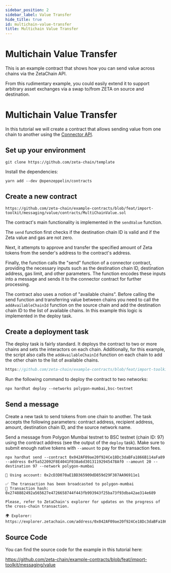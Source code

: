 ```yaml
---
sidebar_position: 2
sidebar_label: Value Transfer
hide_title: true
id: multichain-value-transfer
title: Multichain Value Transfer
---
```


# Multichain Value Transfer

This is an example contract that shows how you can send value across chains via
the ZetaChain API.

From this rudimentary example, you could easily extend it to support arbitrary
asset exchanges via a swap to/from ZETA on source and destination.

# Multichain Value Transfer

In this tutorial we will create a contract that allows sending value from one
chain to another using the
[Connector API](/developers/cross-chain-messaging/connector/).

## Set up your environment

```
git clone https://github.com/zeta-chain/template
```

Install the dependencies:

```
yarn add --dev @openzeppelin/contracts
```

## Create a new contract

```solidity title="contracts/MultiChainValue.sol" reference
https://github.com/zeta-chain/example-contracts/blob/feat/import-toolkit/messaging/value/contracts/MultiChainValue.sol
```

The contract's main functionality is implemented in the `sendValue` function.

The `send` function first checks if the destination chain ID is valid and if the
Zeta value and gas are not zero.

Next, it attempts to approve and transfer the specified amount of Zeta tokens
from the sender's address to the contract's address.

Finally, the function calls the "send" function of a connector contract,
providing the necessary inputs such as the destination chain ID, destination
address, gas limit, and other parameters. The function encodes these inputs into
a message and sends it to the connector contract for further processing.

The contract also uses a notion of "available chains". Before calling the send
function and transferring value between chains you need to call the
`addAvailableChainId` function on the source chain and add the destination chain
ID to the list of available chains. In this example this logic is implemented in
the deploy task.

## Create a deployment task

The deploy task is fairly standard. It deploys the contract to two or more
chains and sets the interactors on each chain. Additionally, for this example,
the script also calls the `addAvailableChainId` function on each chain to add
the other chain to the list of available chains.

```ts title="tasks/deploy.ts" reference
https://github.com/zeta-chain/example-contracts/blob/feat/import-toolkit/messaging/value/tasks/deploy.ts
```

Run the following command to deploy the contract to two networks:

```
npx hardhat deploy --networks polygon-mumbai,bsc-testnet
```

## Send a message

Create a new task to send tokens from one chain to another. The task accepts the
following parameters: contract address, recipient address, amount, destination
chain ID, and the source network name.

Send a message from Polygon Mumbai testnet to BSC testnet (chain ID: 97) using
the contract address (see the output of the `deploy` task). Make sure to submit
enough native tokens with `--amount` to pay for the transaction fees.

```
npx hardhat send --contract 0x042AF09ae20f924Ce18Dc3daBFa1866B114aFa89 --address 0xF5a522092F8E4041F038a6d30131192945478Af0 --amount 20 --destination 97 --network polygon-mumbai

🔑 Using account: 0x2cD3D070aE1BD365909dD859d29F387AA96911e1

✅ The transaction has been broadcasted to polygon-mumbai
📝 Transaction hash: 0x2748882492a565627e4726658744f443fb993943f25ba73f93dba42ae314e689

Please, refer to ZetaChain's explorer for updates on the progress of the cross-chain transaction.

🌍 Explorer: https://explorer.zetachain.com/address/0x042AF09ae20f924Ce18Dc3daBFa1866B114aFa89
```

## Source Code

You can find the source code for the example in this tutorial here:

https://github.com/zeta-chain/example-contracts/blob/feat/import-toolkit/messaging/value

